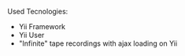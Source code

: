 Used Tecnologies:
 - Yii Framework
 - Yii User
 - "Infinite" tape recordings with ajax loading on Yii